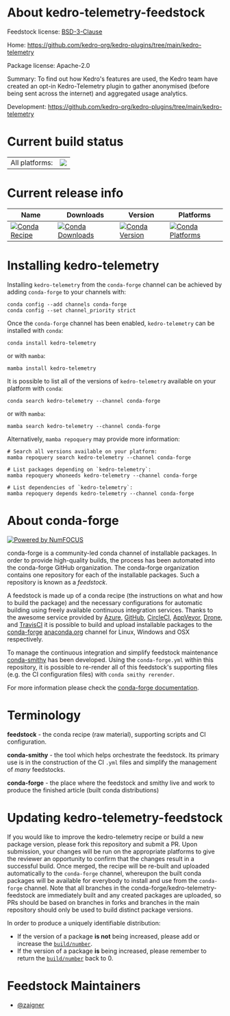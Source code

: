 About kedro-telemetry-feedstock
===============================

Feedstock license: [BSD-3-Clause](https://github.com/conda-forge/kedro-telemetry-feedstock/blob/main/LICENSE.txt)

Home: https://github.com/kedro-org/kedro-plugins/tree/main/kedro-telemetry

Package license: Apache-2.0

Summary: To find out how Kedro's features are used, the Kedro team have created an opt-in Kedro-Telemetry plugin to gather anonymised (before being sent across the internet) and aggregated usage analytics.

Development: https://github.com/kedro-org/kedro-plugins/tree/main/kedro-telemetry

Current build status
====================


<table><tr><td>All platforms:</td>
    <td>
      <a href="https://dev.azure.com/conda-forge/feedstock-builds/_build/latest?definitionId=20092&branchName=main">
        <img src="https://dev.azure.com/conda-forge/feedstock-builds/_apis/build/status/kedro-telemetry-feedstock?branchName=main">
      </a>
    </td>
  </tr>
</table>

Current release info
====================

| Name | Downloads | Version | Platforms |
| --- | --- | --- | --- |
| [![Conda Recipe](https://img.shields.io/badge/recipe-kedro--telemetry-green.svg)](https://anaconda.org/conda-forge/kedro-telemetry) | [![Conda Downloads](https://img.shields.io/conda/dn/conda-forge/kedro-telemetry.svg)](https://anaconda.org/conda-forge/kedro-telemetry) | [![Conda Version](https://img.shields.io/conda/vn/conda-forge/kedro-telemetry.svg)](https://anaconda.org/conda-forge/kedro-telemetry) | [![Conda Platforms](https://img.shields.io/conda/pn/conda-forge/kedro-telemetry.svg)](https://anaconda.org/conda-forge/kedro-telemetry) |

Installing kedro-telemetry
==========================

Installing `kedro-telemetry` from the `conda-forge` channel can be achieved by adding `conda-forge` to your channels with:

```
conda config --add channels conda-forge
conda config --set channel_priority strict
```

Once the `conda-forge` channel has been enabled, `kedro-telemetry` can be installed with `conda`:

```
conda install kedro-telemetry
```

or with `mamba`:

```
mamba install kedro-telemetry
```

It is possible to list all of the versions of `kedro-telemetry` available on your platform with `conda`:

```
conda search kedro-telemetry --channel conda-forge
```

or with `mamba`:

```
mamba search kedro-telemetry --channel conda-forge
```

Alternatively, `mamba repoquery` may provide more information:

```
# Search all versions available on your platform:
mamba repoquery search kedro-telemetry --channel conda-forge

# List packages depending on `kedro-telemetry`:
mamba repoquery whoneeds kedro-telemetry --channel conda-forge

# List dependencies of `kedro-telemetry`:
mamba repoquery depends kedro-telemetry --channel conda-forge
```


About conda-forge
=================

[![Powered by
NumFOCUS](https://img.shields.io/badge/powered%20by-NumFOCUS-orange.svg?style=flat&colorA=E1523D&colorB=007D8A)](https://numfocus.org)

conda-forge is a community-led conda channel of installable packages.
In order to provide high-quality builds, the process has been automated into the
conda-forge GitHub organization. The conda-forge organization contains one repository
for each of the installable packages. Such a repository is known as a *feedstock*.

A feedstock is made up of a conda recipe (the instructions on what and how to build
the package) and the necessary configurations for automatic building using freely
available continuous integration services. Thanks to the awesome service provided by
[Azure](https://azure.microsoft.com/en-us/services/devops/), [GitHub](https://github.com/),
[CircleCI](https://circleci.com/), [AppVeyor](https://www.appveyor.com/),
[Drone](https://cloud.drone.io/welcome), and [TravisCI](https://travis-ci.com/)
it is possible to build and upload installable packages to the
[conda-forge](https://anaconda.org/conda-forge) [anaconda.org](https://anaconda.org/)
channel for Linux, Windows and OSX respectively.

To manage the continuous integration and simplify feedstock maintenance
[conda-smithy](https://github.com/conda-forge/conda-smithy) has been developed.
Using the ``conda-forge.yml`` within this repository, it is possible to re-render all of
this feedstock's supporting files (e.g. the CI configuration files) with ``conda smithy rerender``.

For more information please check the [conda-forge documentation](https://conda-forge.org/docs/).

Terminology
===========

**feedstock** - the conda recipe (raw material), supporting scripts and CI configuration.

**conda-smithy** - the tool which helps orchestrate the feedstock.
                   Its primary use is in the construction of the CI ``.yml`` files
                   and simplify the management of *many* feedstocks.

**conda-forge** - the place where the feedstock and smithy live and work to
                  produce the finished article (built conda distributions)


Updating kedro-telemetry-feedstock
==================================

If you would like to improve the kedro-telemetry recipe or build a new
package version, please fork this repository and submit a PR. Upon submission,
your changes will be run on the appropriate platforms to give the reviewer an
opportunity to confirm that the changes result in a successful build. Once
merged, the recipe will be re-built and uploaded automatically to the
`conda-forge` channel, whereupon the built conda packages will be available for
everybody to install and use from the `conda-forge` channel.
Note that all branches in the conda-forge/kedro-telemetry-feedstock are
immediately built and any created packages are uploaded, so PRs should be based
on branches in forks and branches in the main repository should only be used to
build distinct package versions.

In order to produce a uniquely identifiable distribution:
 * If the version of a package **is not** being increased, please add or increase
   the [``build/number``](https://docs.conda.io/projects/conda-build/en/latest/resources/define-metadata.html#build-number-and-string).
 * If the version of a package **is** being increased, please remember to return
   the [``build/number``](https://docs.conda.io/projects/conda-build/en/latest/resources/define-metadata.html#build-number-and-string)
   back to 0.

Feedstock Maintainers
=====================

* [@zaigner](https://github.com/zaigner/)

